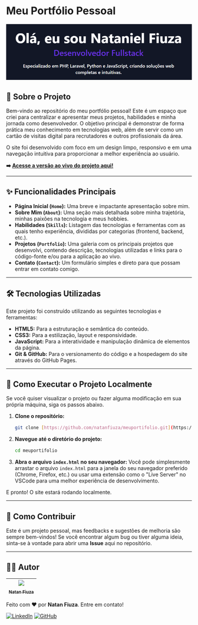 # Meu Portfólio Pessoal

![Banner do Projeto](https://raw.githubusercontent.com/natanfiuza/meuportifolio/main/public/assets/img/og-image.png)

## 📖 Sobre o Projeto

Bem-vindo ao repositório do meu portfólio pessoal! Este é um espaço que criei para centralizar e apresentar meus projetos, habilidades e minha jornada como desenvolvedor. O objetivo principal é demonstrar de forma prática meu conhecimento em tecnologias web, além de servir como um cartão de visitas digital para recrutadores e outros profissionais da área.

O site foi desenvolvido com foco em um design limpo, responsivo e em uma navegação intuitiva para proporcionar a melhor experiência ao usuário.

**➡️ [Acesse a versão ao vivo do projeto aqui!](https://natanfiuza.github.io/meuportifolio/)**

---

## ✨ Funcionalidades Principais

* **Página Inicial (`Home`):** Uma breve e impactante apresentação sobre mim.
* **Sobre Mim (`About`):** Uma seção mais detalhada sobre minha trajetória, minhas paixões na tecnologia e meus hobbies.
* **Habilidades (`Skills`):** Listagem das tecnologias e ferramentas com as quais tenho experiência, divididas por categorias (frontend, backend, etc.).
* **Projetos (`Portfolio`):** Uma galeria com os principais projetos que desenvolvi, contendo descrição, tecnologias utilizadas e links para o código-fonte e/ou para a aplicação ao vivo.
* **Contato (`Contact`):** Um formulário simples e direto para que possam entrar em contato comigo.

---

## 🛠️ Tecnologias Utilizadas

Este projeto foi construído utilizando as seguintes tecnologias e ferramentas:

* **HTML5:** Para a estruturação e semântica do conteúdo.
* **CSS3:** Para a estilização, layout e responsividade.
* **JavaScript:** Para a interatividade e manipulação dinâmica de elementos da página.
* **Git & GitHub:** Para o versionamento do código e a hospedagem do site através do GitHub Pages.

---

## 🚀 Como Executar o Projeto Localmente

Se você quiser visualizar o projeto ou fazer alguma modificação em sua própria máquina, siga os passos abaixo.

1.  **Clone o repositório:**
    ```bash
    git clone [https://github.com/natanfiuza/meuportifolio.git](https://github.com/natanfiuza/meuportifolio.git)
    ```

2.  **Navegue até o diretório do projeto:**
    ```bash
    cd meuportifolio
    ```

3.  **Abra o arquivo `index.html` no seu navegador:**
    Você pode simplesmente arrastar o arquivo `index.html` para a janela do seu navegador preferido (Chrome, Firefox, etc.) ou usar uma extensão como o "Live Server" no VSCode para uma melhor experiência de desenvolvimento.

E pronto! O site estará rodando localmente.

---

## 🤝 Como Contribuir

Este é um projeto pessoal, mas feedbacks e sugestões de melhoria são sempre bem-vindos! Se você encontrar algum bug ou tiver alguma ideia, sinta-se à vontade para abrir uma **Issue** aqui no repositório.

---

## 👨‍💻 Autor

| [<img src="https://avatars.githubusercontent.com/u/60322961?v=4" width=115><br><sub>Natan Fiuza</sub>](https://github.com/natanfiuza) |
| :-----------------------------------------------------------------------------------------------------------------------------------: |

Feito com ❤️ por **Natan Fiuza**. Entre em contato!

[![LinkedIn](https://img.shields.io/badge/LinkedIn-0077B5?style=for-the-badge&logo=linkedin&logoColor=white)](https://www.linkedin.com/in/natanfiuza/)
[![GitHub](https://img.shields.io/badge/GitHub-181717?style=for-the-badge&logo=github&logoColor=white)](https://github.com/natanfiuza)
